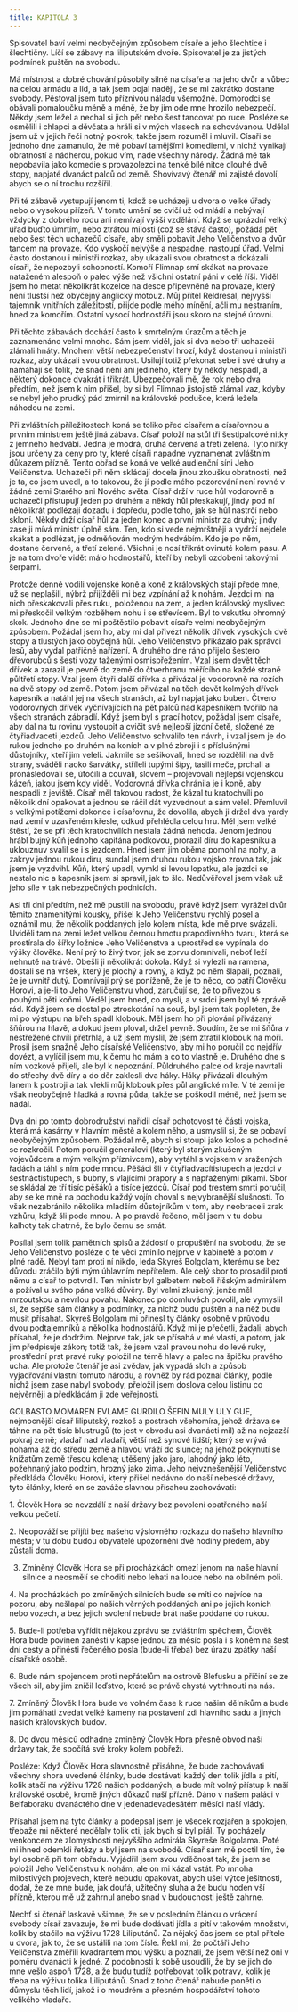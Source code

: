```yaml
---
title: KAPITOLA 3
---
```


Spisovatel baví velmi neobyčejným způsobem císaře a jeho šlechtice i šlechtičny. Líčí se zábavy na liliputském dvoře. Spisovatel je za jistých podmínek puštěn na svobodu.

Má místnost a dobré chování působily silně na císaře a na jeho dvůr a vůbec na celou armádu a lid, a tak jsem pojal naději, že se mi zakrátko dostane svobody. Pěstoval jsem tuto příznivou náladu všemožně. Domorodci se obávali pomaloučku méně a méně, že by jim ode mne hrozilo nebezpečí. Někdy jsem ležel a nechal si jich pět nebo šest tancovat po ruce. Posléze se osmělili i chlapci a děvčata a hráli si v mých vlasech na schovávanou. Udělal jsem už v jejich řeči notný pokrok, takže jsem rozuměl i mluvil. Císaři se jednoho dne zamanulo, že mě pobaví tamějšími komediemi, v nichž vynikají obratností a nádherou, pokud vím, nade všechny národy. Žádná mě tak nepobavila jako komedie s provazolezci na tenké bílé nitce dlouhé dvě stopy, napjaté dvanáct palců od země. Shovívavý čtenář mi zajisté dovolí, abych se o ní trochu rozšířil.

Při té zábavě vystupují jenom ti, kdož se ucházejí u dvora o velké úřady nebo o vysokou přízeň. V tomto umění se cvičí už od mládí a nebývají vždycky z dobrého rodu ani nemívají vyšší vzdělání. Když se uprázdní velký úřad buďto úmrtím, nebo ztrátou milosti (což se stává často), požádá pět nebo šest těch uchazečů císaře, aby směli pobavit Jeho Veličenstvo a dvůr tancem na provaze. Kdo vyskočí nejvýše a nespadne, nastoupí úřad. Velmi často dostanou i ministři rozkaz, aby ukázali svou obratnost a dokázali císaři, že nepozbyli schopností. Komoří Flimnap smí skákat na provaze nataženém alespoň o palec výše než všichni ostatní páni v celé říši. Viděl jsem ho metat několikrát kozelce na desce připevněné na provaze, který není tlustší než obyčejný anglický motouz. Můj přítel Reldresal, nejvyšší tajemník vnitřních záležitostí, přijde podle mého mínění, ačli mu nestraním, hned za komořím. Ostatní vysocí hodnostáři jsou skoro na stejné úrovni.

Při těchto zábavách dochází často k smrtelným úrazům a těch je zaznamenáno velmi mnoho. Sám jsem viděl, jak si dva nebo tři uchazeči zlámali hnáty. Mnohem větší nebezpečenství hrozí, když dostanou i ministři rozkaz, aby ukázali svou obratnost. Usilují totiž překonat sebe i své druhy a namáhají se tolik, že snad není ani jediného, který by někdy nespadl, a některý dokonce dvakrát i třikrát. Ubezpečovali mě, že rok nebo dva předtím, než jsem k nim přišel, by si byl Flimnap jistojistě zlámal vaz, kdyby se nebyl jeho prudký pád zmírnil na královské podušce, která ležela náhodou na zemi.

Při zvláštních příležitostech koná se toliko před císařem a císařovnou a prvním ministrem ještě jiná zábava. Císař položí na stůl tři šestipalcové nitky z jemného hedvábí. Jedna je modrá, druhá červená a třetí zelená. Tyto nitky jsou určeny za ceny pro ty, které císaři napadne vyznamenat zvláštním důkazem přízně. Tento obřad se koná ve velké audienční síni Jeho Veličenstva. Uchazeči při něm skládají docela jinou zkoušku obratnosti, než je ta, co jsem uvedl, a to takovou, že jí podle mého pozorování není rovné v žádné zemi Starého ani Nového světa. Císař drží v ruce hůl vodorovně a uchazeči přistupují jeden po druhém a někdy hůl přeskakují, jindy pod ní několikrát podlézají dozadu i dopředu, podle toho, jak se hůl nastrčí nebo skloní. Někdy drží císař hůl za jeden konec a první ministr za druhý; jindy zase ji mívá ministr úplně sám. Ten, kdo si vede nejmrštněji a vydrží nejdéle skákat a podlézat, je odměňován modrým hedvábím. Kdo je po něm, dostane červené, a třetí zelené. Všichni je nosí třikrát ovinuté kolem pasu. A je na tom dvoře vidět málo hodnostářů, kteří by nebyli ozdobeni takovými šerpami.

Protože denně vodili vojenské koně a koně z královských stájí přede mne, už se neplašili, nýbrž přijížděli mi bez vzpínání až k nohám. Jezdci mi na nich přeskakovali přes ruku, položenou na zem, a jeden královský myslivec mi přeskočil velkým rozběhem nohu i se střevícem. Byl to vskutku ohromný skok. Jednoho dne se mi poštěstilo pobavit císaře velmi neobyčejným způsobem. Požádal jsem ho, aby mi dal přivézt několik dřívek vysokých dvě stopy a tlustých jako obyčejná hůl. Jeho Veličenstvo přikázalo pak správci lesů, aby vydal patřičné nařízení. A druhého dne ráno přijelo šestero dřevorubců s šesti vozy taženými osmispřežením. Vzal jsem devět těch dřívek a zarazil je pevně do země do čtverhranu měřícího na každé straně půltřetí stopy. Vzal jsem čtyři další dřívka a přivázal je vodorovně na rozích na dvě stopy od země. Potom jsem přivázal na těch devět kolmých dřívek kapesník a natáhl jej na všech stranách, až byl napjat jako buben. Čtvero vodorovných dřívek vyčnívajících na pět palců nad kapesníkem tvořilo na všech stranách zábradlí. Když jsem byl s prací hotov, požádal jsem císaře, aby dal na tu rovinu vystoupit a cvičit své nejlepší jízdní četě, složené ze čtyřiadvaceti jezdců. Jeho Veličenstvo schválilo ten návrh, i vzal jsem je do rukou jednoho po druhém na koních a v plné zbroji i s příslušnými důstojníky, kteří jim veleli. Jakmile se sešikovali, hned se rozdělili na dvě strany, sváděli naoko šarvátky, stříleli tupými šípy, tasili meče, prchali a pronásledovali se, útočili a couvali, slovem – projevovali nejlepší vojenskou kázeň, jakou jsem kdy viděl. Vodorovná dřívka chránila je i koně, aby nespadli z jeviště. Císař měl takovou radost, že kázal tu kratochvíli po několik dní opakovat a jednou se ráčil dát vyzvednout a sám velel. Přemluvil s velkými potížemi dokonce i císařovnu, že dovolila, abych ji držel dva yardy nad zemí v uzavřeném křesle, odkud přehlédla celou hru. Měl jsem velké štěstí, že se při těch kratochvílích nestala žádná nehoda. Jenom jednou hrábl bujný kůň jednoho kapitána podkovou, prorazil díru do kapesníku a uklouznuv svalil se i s jezdcem. Hned jsem jim oběma pomohl na nohy, a zakryv jednou rukou díru, sundal jsem druhou rukou vojsko zrovna tak, jak jsem je vyzdvihl. Kůň, který upadl, vymkl si levou lopatku, ale jezdci se nestalo nic a kapesník jsem si spravil, jak to šlo. Nedůvěřoval jsem však už jeho síle v tak nebezpečných podnicích.

Asi tři dni předtím, než mě pustili na svobodu, právě když jsem vyrážel dvůr těmito znamenitými kousky, přišel k Jeho Veličenstvu rychlý posel a oznámil mu, že několik poddaných jelo kolem místa, kde mě prve svázali. Uviděli tam na zemi ležet velkou černou hmotu prapodivného tvaru, která se prostírala do šířky ložnice Jeho Veličenstva a uprostřed se vypínala do výšky člověka. Není prý to živý tvor, jak se zprvu domnívali, neboť leží nehnutě na trávě. Obešli ji několikrát dokola. Když si vylezli na ramena, dostali se na vršek, který je plochý a rovný, a když po něm šlapali, poznali, že je uvnitř dutý. Domnívají prý se poníženě, že je to něco, co patří Člověku Horovi, a je-li to Jeho Veličenstvu vhod, zaručují se, že to přivezou s pouhými pěti koňmi. Věděl jsem hned, co myslí, a v srdci jsem byl té zprávě rád. Když jsem se dostal po ztroskotání na souš, byl jsem tak popleten, že mi po výstupu na břeh spadl klobouk. Měl jsem ho při plování přivázaný šňůrou na hlavě, a dokud jsem ploval, držel pevně. Soudím, že se mi šňůra v nestřežené chvíli přetrhla, a už jsem myslil, že jsem ztratil klobouk na moři. Prosil jsem snažně Jeho císařské Veličenstvo, aby mi ho poručil co nejdřív dovézt, a vylíčil jsem mu, k čemu ho mám a co to vlastně je. Druhého dne s ním vozkové přijeli, ale byl k nepoznání. Půldruhého palce od kraje navrtali do střechy dvě díry a do děr zaklesli dva háky. Háky přivázali dlouhým lanem k postroji a tak vlekli můj klobouk přes půl anglické míle. V té zemi je však neobyčejně hladká a rovná půda, takže se poškodil méně, než jsem se nadál.

Dva dni po tomto dobrodružství nařídil císař pohotovost té části vojska, která má kasárny v hlavním městě a kolem něho, a usmyslil si, že se pobaví neobyčejným způsobem. Požádal mě, abych si stoupl jako kolos a pohodlně se rozkročil. Potom poručil generálovi (který byl starým zkušeným vojevůdcem a mým velkým příznivcem), aby vytáhl s vojskem v sražených řadách a táhl s ním pode mnou. Pěšáci šli v čtyřiadvacítistupech a jezdci v šestnáctistupech, s bubny, s vlajícími prapory a s napřaženými píkami. Sbor se skládal ze tří tisíc pěšáků a tisíce jezdců. Císař pod trestem smrti poručil, aby se ke mně na pochodu každý vojín choval s nejvybranější slušností. To však nezabránilo několika mladším důstojníkům v tom, aby neobraceli zrak vzhůru, když šli pode mnou. A po pravdě řečeno, měl jsem v tu dobu kalhoty tak chatrné, že bylo čemu se smát.

Posílal jsem tolik pamětních spisů a žádostí o propuštění na svobodu, že se Jeho Veličenstvo posléze o té věci zmínilo nejprve v kabinetě a potom v plné radě. Nebyl tam proti ní nikdo, leda Skyreš Bolgolam, kterému se bez důvodu zráčilo býti mým úhlavním nepřítelem. Ale celý sbor to prosadil proti němu a císař to potvrdil. Ten ministr byl galbetem neboli říšským admirálem a požíval u svého pána velké důvěry. Byl velmi zkušený, jenže měl mrzoutskou a nevrlou povahu. Nakonec po domluvách povolil, ale vymyslil si, že sepíše sám články a podmínky, za nichž budu puštěn a na něž budu musit přísahat. Skyreš Bolgolam mi přinesl ty články osobně v průvodu dvou podtajemníků a několika hodnostářů. Když mi je přečetli, žádali, abych přísahal, že je dodržím. Nejprve tak, jak se přísahá v mé vlasti, a potom, jak jim předpisuje zákon; totiž tak, že jsem vzal pravou nohu do levé ruky, prostřední prst pravé ruky položil na témě hlavy a palec na špičku pravého ucha. Ale protože čtenář je asi zvědav, jak vypadá sloh a způsob vyjadřování vlastní tomuto národu, a rovněž by rád poznal články, podle nichž jsem zase nabyl svobody, přeložil jsem doslova celou listinu co nejvěrněji a předkládám ji zde veřejnosti.

GOLBASTO MOMAREN EVLAME GURDILO ŠEFIN MULY ULY GUE, nejmocnější císař liliputský, rozkoš a postrach všehomíra, jehož država se táhne na pět tisíc blustrugů (to jest v obvodu asi dvanácti mil) až na nejzazší pokraj země; vladař nad vladaři, větší než synové lidští; který se vrývá nohama až do středu země a hlavou vráží do slunce; na jehož pokynutí se knížatům země třesou kolena; utěšený jako jaro, lahodný jako léto, požehnaný jako podzim, hrozný jako zima. Jeho nejvznešenější Veličenstvo předkládá Člověku Horovi, který přišel nedávno do naší nebeské državy, tyto články, které on se zaváže slavnou přísahou zachovávati:

1\. Člověk Hora se nevzdálí z naší državy bez povolení opatřeného naší velkou pečetí.

2\. Neopováží se přijíti bez našeho výslovného rozkazu do našeho hlavního města; v tu dobu budou obyvatelé upozorněni dvě hodiny předem, aby zůstali doma.

3. Zmíněný Člověk Hora se při procházkách omezí jenom na naše hlavní silnice a neosmělí se choditi nebo lehati na louce nebo na obilném poli.

4\. Na procházkách po zmíněných silnicích bude se míti co nejvíce na pozoru, aby nešlapal po našich věrných poddaných ani po jejich koních nebo vozech, a bez jejich svolení nebude brát naše poddané do rukou.

5\. Bude-li potřeba vyřídit nějakou zprávu se zvláštním spěchem, Člověk Hora bude povinen zanésti v kapse jednou za měsíc posla i s koněm na šest dní cesty a přinésti řečeného posla (bude-li třeba) bez úrazu zpátky naší císařské osobě.

6\. Bude nám spojencem proti nepřátelům na ostrově Blefusku a přičiní se ze všech sil, aby jim zničil loďstvo, které se právě chystá vytrhnouti na nás.

7\. Zmíněný Člověk Hora bude ve volném čase k ruce našim dělníkům a bude jim pomáhati zvedat velké kameny na postavení zdi hlavního sadu a jiných našich královských budov.

8\. Do dvou měsíců odhadne zmíněný Člověk Hora přesně obvod naší državy tak, že spočítá své kroky kolem pobřeží.

Posléze: Když Člověk Hora slavnostně přisáhne, že bude zachovávati všechny shora uvedené články, bude dostávati každý den tolik jídla a pití, kolik stačí na výživu 1728 našich poddaných, a bude mít volný přístup k naší královské osobě, kromě jiných důkazů naší přízně. Dáno v našem paláci v Belfaboraku dvanáctého dne v jedenadevadesátém měsíci naší vlády.

Přísahal jsem na tyto články a podepsal jsem je všecek rozjařen a spokojen, třebaže mi některé nedělaly tolik cti, jak bych si byl přál. Ty pocházely venkoncem ze zlomyslnosti nejvyššího admirála Skyreše Bolgolama. Poté mi ihned odemkli řetězy a byl jsem na svobodě. Císař sám mě poctil tím, že byl osobně při tom obřadu. Vyjádřil jsem svou vděčnost tak, že jsem se položil Jeho Veličenstvu k nohám, ale on mi kázal vstát. Po mnoha milostivých projevech, které nebudu opakovat, abych ušel výtce ješitnosti, dodal, že ze mne bude, jak doufá, užitečný sluha a že budu hoden vší přízně, kterou mě už zahrnul anebo snad v budoucnosti ještě zahrne.

Nechť si čtenář laskavě všimne, že se v posledním článku o vrácení svobody císař zavazuje, že mi bude dodávati jídla a pití v takovém množství, kolik by stačilo na výživu 1728 Liliputánů. Za nějaký čas jsem se ptal přítele u dvora, jak to, že se ustálili na tom čísle. Řekl mi, že počtáři Jeho Veličenstva změřili kvadrantem mou výšku a poznali, že jsem větší než oni v poměru dvanácti k jedné. Z podobnosti k sobě usoudili, že by se jich do mne vešlo aspoň 1728, a že budu tudíž potřebovat tolik potravy, kolik je třeba na výživu tolika Liliputánů. Snad z toho čtenář nabude ponětí o důmyslu těch lidí, jakož i o moudrém a přesném hospodářství tohoto velikého vladaře.
